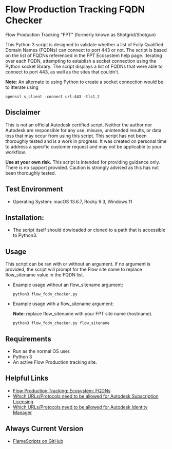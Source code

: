 # Flow Production Tracking FQDN Checker
Flow Production Tracking "FPT" (formerly known as Shotgrid/Shotgun)

This Python 3 script is designed to validate whether a list of Fully Qualified Domain Names (FQDNs)
can connect to port 443 or not. The script is based on the list of FQDNs referenced in the FPT Ecosystem
help page. Iterating over each FQDN, attempting to establish a socket connection using the Python socket
library. The script displays a list of FQDNs that were able to connect to port 443, as
well as the sites that couldn't.

**Note**: An alternate to using Python to create a socket connection would be to itterate using 

```openssl s_client -connect url:443 -tls1_2```


## Disclaimer

This is not an official Autodesk certified script. Neither the author nor Autodesk are responsible for any
use, misuse, unintended results, or data loss that may occur from using this script. This script has not
been thoroughly tested and is a work in progress. It was created on personal time to address a specific
customer request and may not be applicable to your workflow.

**Use at your own risk.**
This script is intended for providing guidance only. There is no support provided. Caution is strongly
advised as this has not been thoroughly tested.


## Test Environment

- Operating System: macOS 13.6.7, Rocky 9.3, Windows 11


## Installation:
- The script itself should dowloaded or cloned to a path that is accessible to Python3.


## Usage

This script can be ran with or without an argument.  If no argument is provided, the script will prompt for
the Flow site name to replace flow_sitename value in the FQDN list.   


- Example usage without an flow_sitename argument:


   ```python3 flow_fqdn_checker.py```

- Example usage with a flow_sitename argument:

   **Note**: replace flow_sitename with your FPT site name (hostname).


   ```python3 flow_fqdn_checker.py flow_sitename```

## Requirements

- Run as the normal OS user.
- Python 3
- An active Flow Production tracking site.


## Helpful Links

- [Flow Production Tracking: Ecosystem: FQDNs](https://help.autodesk.com/view/SGSUB/ENU/?guid=SG_Administrator_ar_general_security_ar_ecosystem_html)
- [Which URLs/Protocols need to be allowed for Autodesk Subscription Licensing](https://www.autodesk.com/support/technical/article/caas/sfdcarticles/sfdcarticles/What-URLs-protocols-should-be-accessible-for-Desktop-Subscription-to-work-html.html)
- [Which URLs/Protocols need to be allowed for Autodesk Identity Manager](https://www.autodesk.com/support/technical/article/caas/tsarticles/ts/2GO1P1KDIaLATbYJwgByp6.html)

## Always Current Version

- [FlameScripts on GitHub](https://github.com/flamescripts)
